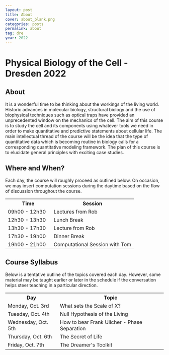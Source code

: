 ```yaml
---
layout: post
title: About
cover: about_blank.png
categories: posts
permalink: about
tag: dre
year: 2022
---
```

# Physical Biology of the Cell - Dresden 2022

## About

It is a wonderful time to be thinking about the workings of the living world. Historic advances in molecular biology, structural biology and the use of biophysical techniques such as optical traps have provided an unprecedented window on the mechanics of the cell. The aim of this course is to study the cell and its components using whatever tools we need in order to make quantitative and predictive statements about cellular life. The main intellectual thread of the course will be the idea that the type of quantitative data which is becoming routine in biology calls for a corresponding quantitative modeling framework. The plan of this course is to elucidate general principles with exciting case studies.

## Where and When?

Each day, the course will roughly proceed as outlined below. On occasion, we may insert computation sessions during the daytime based on the flow of discussion throughout the course. 

<table>
<tr>
    <th style="width:130px"><b>Time</b></th>
    <th><b>Session</b></th>
</tr>
<tr>
    <td>09h00 - 12h30</td>
    <td>Lectures from Rob</td>
</tr>
<tr>
    <td>12h30 - 13h30</td>
    <td>Lunch Break</td>
</tr>
<tr>
    <td>13h30 - 17h30</td>
    <td>Lecture from Rob</td>
</tr>
<tr>
    <td>17h30 - 19h00</td>
    <td>Dinner Break</td>
</tr>
<tr>
    <td>19h00 - 21h00</td>
    <td>Computational Session with Tom</td>
</tr>
</table>

## Course Syllabus

Below is a tentative outline of the topics covered each day. However, some material may be taught earlier or later in the schedule if the conversation helps steer teaching in a particular direction.

<table>
<tr>
    <th style="width:150px"><b>Day</b></th>
    <th><b>Topic</b></th>
</tr>
<tr>
    <td>Monday, Oct. 3rd</td>
    <td>What sets the Scale of X?</td>
</tr>
<tr>
    <td>Tuesday, Oct. 4th</td>
    <td>Null Hypothesis of the Living</td>
</tr>

<tr>
    <td>Wednesday, Oct. 5th</td>
    <td>How to bear Frank Ulicher - Phase Separation</td>
</tr>
<tr>
    <td>Thursday, Oct. 6th</td>
    <td>The Secret of Life</td>
</tr>
<tr>
    <td>Friday, Oct. 7th</td>
    <td>The Dreamer's Toolkit</td>
</tr>
</table>